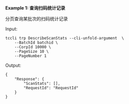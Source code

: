 **Example 1: 查询扫码统计记录**

分页查询某批次的扫码统计记录

Input: 

```
tccli trp DescribeScanStats --cli-unfold-argument  \
    --BatchId batchid \
    --CorpId 10000 \
    --PageSize 10 \
    --PageNumber 1
```

Output: 
```
{
    "Response": {
        "ScanStats": [],
        "RequestId": "RequestId"
    }
}
```

